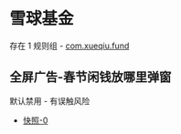 # 雪球基金

存在 1 规则组 - [com.xueqiu.fund](/src/apps/com.xueqiu.fund.ts)

## 全屏广告-春节闲钱放哪里弹窗

默认禁用 - 有误触风险

- [快照-0](https://i.gkd.li/import/14163901)

